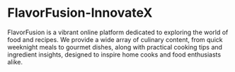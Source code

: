 # FlavorFusion-InnovateX
FlavorFusion is a vibrant online platform dedicated to exploring the world of food and recipes. We provide a wide array of culinary content, from quick weeknight meals to gourmet dishes, along with practical cooking tips and ingredient insights, designed to inspire home cooks and food enthusiasts alike.
